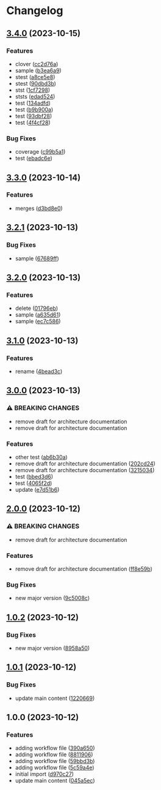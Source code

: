 # Changelog

## [3.4.0](https://github.com/fercascue/release-please/compare/v3.3.0...v3.4.0) (2023-10-15)


### Features

* clover ([cc2d76a](https://github.com/fercascue/release-please/commit/cc2d76a262c7cef8833ed3a45a0abf3a0edd9df0))
* sample ([b3ea6a9](https://github.com/fercascue/release-please/commit/b3ea6a9565f01ffb140aea773417e77b03eb7b20))
* stest ([a8ce5e8](https://github.com/fercascue/release-please/commit/a8ce5e825b76bd67af5df613a8f14db2c2ddddb3))
* stest ([90dbd3b](https://github.com/fercascue/release-please/commit/90dbd3bdc0caa966f6162311e1d917048669cfb5))
* stst ([1cf7298](https://github.com/fercascue/release-please/commit/1cf7298504ae066a265ece559cafb68266a7073d))
* ststs ([edad524](https://github.com/fercascue/release-please/commit/edad524b770df8aa5b1cf6a809cc482cc386f9df))
* test ([134adfd](https://github.com/fercascue/release-please/commit/134adfdac5d435561ad7f0f465c798a63f5d1e7a))
* test ([b9b900a](https://github.com/fercascue/release-please/commit/b9b900aef8dcc9dcd70827af8618ff26e7e6bdee))
* test ([93dbf28](https://github.com/fercascue/release-please/commit/93dbf28e46dc919babf1a1d13f9ddc2c9626b21b))
* test ([4f4cf28](https://github.com/fercascue/release-please/commit/4f4cf28b3f99677ef033deb8ceabfcd62a70523d))


### Bug Fixes

* coverage ([c99b5a1](https://github.com/fercascue/release-please/commit/c99b5a17136016d7116ed935c6f97b17048c9dd6))
* test ([ebadc6e](https://github.com/fercascue/release-please/commit/ebadc6ee196e9bc2654d56f20aa9a6731cb98d81))

## [3.3.0](https://github.com/fercascue/release-please/compare/v3.2.1...v3.3.0) (2023-10-14)


### Features

* merges ([d3bd8e0](https://github.com/fercascue/release-please/commit/d3bd8e00745c4c63adfde468163edf0afbf81b40))

## [3.2.1](https://github.com/fercascue/release-please/compare/v3.2.0...v3.2.1) (2023-10-13)


### Bug Fixes

* sample ([67689ff](https://github.com/fercascue/release-please/commit/67689ffb0808d47c26196f055c3e1fefd0eab25d))

## [3.2.0](https://github.com/fercascue/release-please/compare/v3.1.0...v3.2.0) (2023-10-13)


### Features

* delete ([01796eb](https://github.com/fercascue/release-please/commit/01796eb56f9794207e25986b5439b305c1ddbf27))
* sample ([a635d61](https://github.com/fercascue/release-please/commit/a635d615346d03e26c8624f5937fc60bee8b6a69))
* sample ([ec7c586](https://github.com/fercascue/release-please/commit/ec7c5862b347626c9cd7e6f3b15f1a232afe8571))

## [3.1.0](https://github.com/fercascue/release-please/compare/v3.0.0...v3.1.0) (2023-10-13)


### Features

* rename ([4bead3c](https://github.com/fercascue/release-please/commit/4bead3c133848c68c16cbbfe2f3969b8d475376c))

## [3.0.0](https://github.com/fercascue/release-please/compare/v2.0.0...v3.0.0) (2023-10-13)


### ⚠ BREAKING CHANGES

* remove draft for architecture documentation
* remove draft for architecture documentation

### Features

* other test ([ab6b30a](https://github.com/fercascue/release-please/commit/ab6b30ac68c5857db302a92829163dbdea6e4517))
* remove draft for architecture documentation ([202cd24](https://github.com/fercascue/release-please/commit/202cd240fc604e9c7ad1994e050b5e7e948bffef))
* remove draft for architecture documentation ([3215034](https://github.com/fercascue/release-please/commit/32150342cabef2afd811ea1ad54abef1da8db5d2))
* test ([bbed3d6](https://github.com/fercascue/release-please/commit/bbed3d6f1a3873a72d7d8992c105a3099c5a50c8))
* test ([4065f2d](https://github.com/fercascue/release-please/commit/4065f2dab89a7358264ad6e9afb8fc1cdbdbcbc2))
* update ([e7d51b6](https://github.com/fercascue/release-please/commit/e7d51b66dc7b02d66ebb66cb67b8dc076543512b))

## [2.0.0](https://github.com/fercascue/release-please/compare/v1.0.2...v2.0.0) (2023-10-12)


### ⚠ BREAKING CHANGES

* remove draft for architecture documentation

### Features

* remove draft for architecture documentation ([ff8e59b](https://github.com/fercascue/release-please/commit/ff8e59b376bad8994175488b5df0e61b1c0a0c1b))


### Bug Fixes

* new major version ([9c5008c](https://github.com/fercascue/release-please/commit/9c5008c003a8e497fe6b447e323a0e78c2b50fe8))

## [1.0.2](https://github.com/fercascue/release-please/compare/v1.0.1...v1.0.2) (2023-10-12)


### Bug Fixes

* new major version ([8958a50](https://github.com/fercascue/release-please/commit/8958a500d7159ebad16ae833fb66b057463399f2))

## [1.0.1](https://github.com/fercascue/release-please/compare/v1.0.0...v1.0.1) (2023-10-12)


### Bug Fixes

* update main content ([1220669](https://github.com/fercascue/release-please/commit/12206697efe24af3fa6a7ed7aaedd7ddd30f92b6))

## 1.0.0 (2023-10-12)


### Features

* adding workflow file ([390a650](https://github.com/fercascue/release-please/commit/390a650a773a581384769d9ebb9271a9c25cfae2))
* adding workflow file ([8811906](https://github.com/fercascue/release-please/commit/8811906de5c7e17cf16766afb878d72c4e7b44ea))
* adding workflow file ([59bbd3b](https://github.com/fercascue/release-please/commit/59bbd3b1417cd3cffd4eba1601a12d7af6142c29))
* adding workflow file ([5c59a4e](https://github.com/fercascue/release-please/commit/5c59a4e2549b722a70d6deb2c05d10a1d0a4c8fc))
* initial import ([d970c27](https://github.com/fercascue/release-please/commit/d970c27b1c11edbc8e001885b118e346f28ac340))
* update main content ([045a5ec](https://github.com/fercascue/release-please/commit/045a5ec085d6ac952e6270e122302f72b2f2affd))
